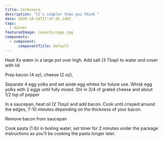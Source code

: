 ```yaml
---
title: Carbonara
description: "It's simpler than you think "
date: 2020-10-24T17:47:45.148Z
tags:
  - dinner
featuredImage: /assets/cage.jpg
components:
  - component:
      componentTitle: Default
---
```

Heat Xx water in a large pot over high. Add salt (3 Tbsp) to water and cover with lid

Prep bacon (4 oz), cheese (2 oz), 

Separate 4 egg yolks and set aside egg whites for future use. Whisk egg yolks with 2 eggs until fully mixed. Stir in 3/4 of grated cheese and about 1/2 tsp of pepper

In a saucepan, heat oil (2 Tbsp) and add bacon. Cook until crisped around the edges, 7-10 minutes depending on the thickness of your bacon. 

Remove bacon from saucepan 

Cook pasta (1 lb) in boiling water, set timer for 2 minutes under the package instructions as you'll be cooking the pasta longer later.